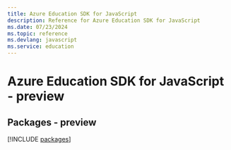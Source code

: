 ```yaml
---
title: Azure Education SDK for JavaScript
description: Reference for Azure Education SDK for JavaScript
ms.date: 07/23/2024
ms.topic: reference
ms.devlang: javascript
ms.service: education
---
```

# Azure Education SDK for JavaScript - preview
## Packages - preview
[!INCLUDE [packages](education-index.md)]